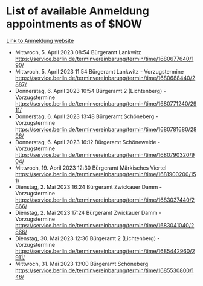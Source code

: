 # List of available Anmeldung appointments as of $NOW
[Link to Anmeldung website](https://service.berlin.de/terminvereinbarung/termin/tag.php?termin=1&anliegen[]=120686&dienstleisterlist=122210,122217,327316,122219,327312,122227,327314,122231,327346,122243,327348,122254,122252,329742,122260,329745,122262,329748,122271,327278,122273,327274,122277,327276,330436,122280,327294,122282,327290,122284,327292,122291,327270,122285,327266,122286,327264,122296,327268,150230,329760,122297,327286,122294,327284,122312,329763,122314,329775,122304,327330,122311,327334,122309,327332,317869,122281,327352,122279,329772,122283,122276,327324,122274,327326,122267,329766,122246,327318,122251,327320,122257,327322,122208,327298,122226,327300&herkunft=http%3A%2F%2Fservice.berlin.de%2Fdienstleistung%2F120686%2F)
- Mittwoch, 5. April 2023 08:54 Bürgeramt Lankwitz https://service.berlin.de/terminvereinbarung/termin/time/1680677640/190/
- Mittwoch, 5. April 2023 11:54 Bürgeramt Lankwitz - Vorzugstermine https://service.berlin.de/terminvereinbarung/termin/time/1680688440/2887/
- Donnerstag, 6. April 2023 10:54 Bürgeramt 2 (Lichtenberg) - Vorzugstermine https://service.berlin.de/terminvereinbarung/termin/time/1680771240/2911/
- Donnerstag, 6. April 2023 13:48 Bürgeramt Schöneberg - Vorzugstermine https://service.berlin.de/terminvereinbarung/termin/time/1680781680/2896/
- Donnerstag, 6. April 2023 16:12 Bürgeramt Schöneweide - Vorzugstermine https://service.berlin.de/terminvereinbarung/termin/time/1680790320/904/
- Mittwoch, 19. April 2023 12:30 Bürgeramt Märkisches Viertel https://service.berlin.de/terminvereinbarung/termin/time/1681900200/151/
- Dienstag, 2. Mai 2023 16:24 Bürgeramt Zwickauer Damm - Vorzugstermine https://service.berlin.de/terminvereinbarung/termin/time/1683037440/2866/
- Dienstag, 2. Mai 2023 17:24 Bürgeramt Zwickauer Damm - Vorzugstermine https://service.berlin.de/terminvereinbarung/termin/time/1683041040/2866/
- Dienstag, 30. Mai 2023 12:36 Bürgeramt 2 (Lichtenberg) - Vorzugstermine https://service.berlin.de/terminvereinbarung/termin/time/1685442960/2911/
- Mittwoch, 31. Mai 2023 13:00 Bürgeramt Schöneberg https://service.berlin.de/terminvereinbarung/termin/time/1685530800/146/
